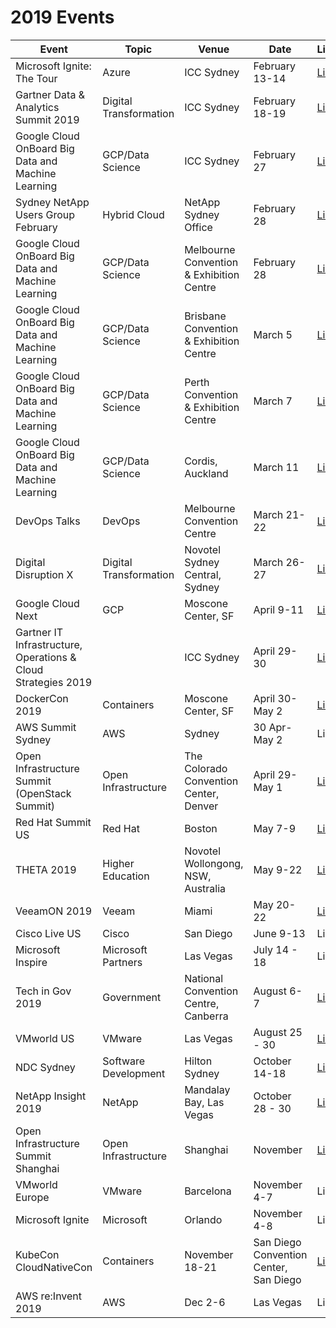 # 2019 Events
| Event | Topic | Venue | Date | Link |
|------------------|---|---|---|---|
| Microsoft Ignite: The Tour | Azure | ICC Sydney | February 13-14  | [Link](https://www.microsoft.com/en-au/ignite-the-tour/sydney)  |
| Gartner Data & Analytics Summit 2019 | Digital Transformation | ICC Sydney | February 18-19 | [Link](http://www.gartner.com/en/conferences/apac/data-analytics-australia) |
| Google Cloud OnBoard Big Data and Machine Learning | GCP/Data Science | ICC Sydney | February 27 | [Link](https://cloudplatformonline.com/2019-OnBoard-ANZ.html) |
| Sydney NetApp Users Group February | Hybrid Cloud | NetApp Sydney Office | February 28 | [Link](http://meetu.ps/e/GjJsS/1nCsp/a) |
| Google Cloud OnBoard Big Data and Machine Learning | GCP/Data Science | Melbourne Convention & Exhibition Centre | February 28 | [Link](https://cloudplatformonline.com/2019-OnBoard-ANZ.html) |
| Google Cloud OnBoard Big Data and Machine Learning | GCP/Data Science | Brisbane Convention & Exhibition Centre | March 5 | [Link](https://cloudplatformonline.com/2019-OnBoard-ANZ.html) |
| Google Cloud OnBoard Big Data and Machine Learning | GCP/Data Science | Perth Convention & Exhibition Centre | March 7 | [Link](https://cloudplatformonline.com/2019-OnBoard-ANZ.html) |
| Google Cloud OnBoard Big Data and Machine Learning | GCP/Data Science | Cordis, Auckland | March 11 | [Link](https://cloudplatformonline.com/2019-OnBoard-ANZ.html) |
| DevOps Talks | DevOps | Melbourne Convention Centre | March 21-22  | [Link](https://www.devopstalks.com/au/devops.html) |
| Digital Disruption X | Digital Transformation | Novotel Sydney Central, Sydney | March 26-27 | [Link](https://digitaldisruption.iqpc.com.au/) |
| Google Cloud Next | GCP | Moscone Center, SF | April 9-11 | [Link](https://cloud.withgoogle.com/next/sf) |
| Gartner IT Infrastructure, Operations & Cloud Strategies 2019 |  | ICC Sydney | April 29-30 | [Link](http://www.gartner.com/en/conferences/apac/infrastructure-operations-cloud-australia)
| DockerCon 2019 | Containers | Moscone Center, SF | April 30-May 2 | [Link](https://www.docker.com/dockercon/) |
| AWS Summit Sydney | AWS | Sydney | 30 Apr-May 2 | Link |
| Open Infrastructure Summit (OpenStack Summit) | Open Infrastructure | The Colorado Convention Center, Denver | April 29-May 1 | [Link](https://www.openstack.org/summit/denver-2019/) |
| Red Hat Summit US | Red Hat | Boston | May 7-9 | [Link](https://www.redhat.com/en/summit/2019) |
| THETA 2019 | Higher Education | Novotel Wollongong, NSW, Australia | May 9-22 | [Link](https://theta.edu.au/) |
| VeeamON 2019 | Veeam | Miami | May 20-22 | [Link](https://www.veeam.com/veeamon) |
| Cisco Live US | Cisco | San Diego | June 9-13 | Link |
| Microsoft Inspire | Microsoft Partners | Las Vegas | July 14 - 18 | Link | 
| Tech in Gov 2019 | Government | National Convention Centre, Canberra | August 6-7 | [Link](https://www.terrapinn.com/conference/technology-in-government/index.stm) 
| VMworld US | VMware | Las Vegas | August 25 - 30 | [Link](https://www.vmworld.com/en/us/index.html) |
| NDC Sydney | Software Development | Hilton Sydney | October 14-18 | [Link](https://ndcsydney.com/) |
| NetApp Insight 2019 | NetApp | Mandalay Bay, Las Vegas | October 28 - 30 | [Link](https://insight.netapp.com/) |
| Open Infrastructure Summit Shanghai | Open Infrastructure | Shanghai | November | [Link](https://www.openstack.org/summit/shanghai-2019) |
| VMworld Europe | VMware | Barcelona | November 4-7 | Link |
| Microsoft Ignite | Microsoft | Orlando | November 4-8 | Link|
| KubeCon CloudNativeCon | Containers | November 18-21 | San Diego Convention Center, San Diego | [Link](https://events.linuxfoundation.org/events/kubecon-cloudnativecon-north-america-2019/) |
| AWS re:Invent 2019 | AWS | Dec 2-6 | Las Vegas | Link |